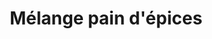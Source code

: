 ---
layout: recette-v2
categories: [recettes]
hidden: true
lang: fr
sitemap: true
title: Mélange pain d'épices
type: condiment
---